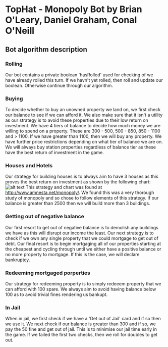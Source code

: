 # TopHat - Monopoly Bot by Brian O'Leary, Daniel Graham, Conal O'Neill
## Bot algorithm description
### Rolling
Our bot contains a private boolean 'hasRolled' used for checking of we have already rolled this turn. If we havn't yet rolled, then roll and update our boolean. Otherwise continue through our algorithm.

### Buying
To decide whether to buy an unowned property we land on, we first check our balance to see if we can afford it. We also make sure that it isn't a utility as our strategy is to avoid these properties due to their low return on investment. We have 4 tiers of balance to decide how much money we are willing to spend on a property. These are 300 - 500, 500 - 850, 850 - 1100 and > 1100. If we have greater than 1100, then we will buy any property. We have further price restrictions depending on what tier of balance we are on. We will always buy station properties regardless of balance tier as these have the best return of investment in the game.

### Houses and Hotels
Our strategy for building houses is to always aim to have 3 houses as this proves the best return on investment as shown by the following chart: ![alt text](http://www.amnesta.net/monopoly/map_1.gif)
   This strategy and chart was found at http://www.amnesta.net/monopoly/. We found this was a very thorough study of monopoly and so chose to follow elements of this strategy. If our balance is greater than 2500 then we will build more than 3 buildings.
   
### Getting out of negative balance
Our first resort to get out of negative balance is to demolish any buildings we have as this will disrupt our income the least. Our next strategy is to check if we own any single property that we could mortgage to get out of debt. Our final resort is to begin mortgaging all of our properties starting at the cheapest and cycling through until we either have a positive balance or no more property to mortgage. If this is the case, we will declare bankruptcy.

### Redeeming mortgaged porperties
Our strategy for redeeming property is to simply redeeem property that we can afford with 100 spare. We always aim to avoid having balance below 100 as to avoid trivial fines rendering us bankupt.

### In Jail
When in jail, we first check if we have a 'Get out of Jail' card and if so then we use it. We next check if our balance is greater than 300 and if so, we pay the 50 fine and get out of jail. This is to minimise our jail time early in the game. If we failed the first two checks, then we roll for doubles to get out.
